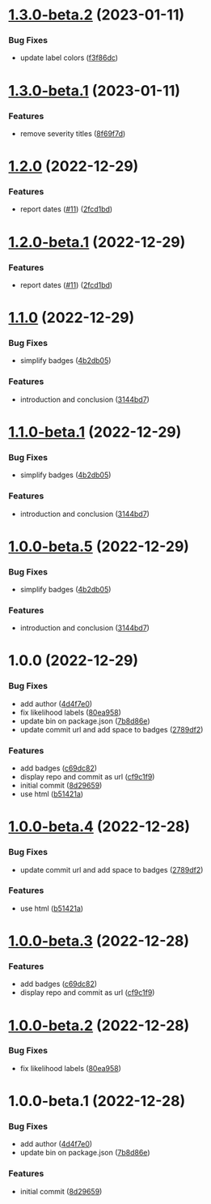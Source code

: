# [1.3.0-beta.2](https://github.com/nomoixyz/reporter/compare/v1.3.0-beta.1...v1.3.0-beta.2) (2023-01-11)


### Bug Fixes

* update label colors ([f3f86dc](https://github.com/nomoixyz/reporter/commit/f3f86dc29814942fa9ad051b15e9fabf17db3c2d))

# [1.3.0-beta.1](https://github.com/nomoixyz/reporter/compare/v1.2.0...v1.3.0-beta.1) (2023-01-11)


### Features

* remove severity titles ([8f69f7d](https://github.com/nomoixyz/reporter/commit/8f69f7d93e6e2a9294b5eaa8368768a8aa4af6ca))

# [1.2.0](https://github.com/nomoixyz/reporter/compare/v1.1.0...v1.2.0) (2022-12-29)


### Features

* report dates ([#11](https://github.com/nomoixyz/reporter/issues/11)) ([2fcd1bd](https://github.com/nomoixyz/reporter/commit/2fcd1bd0303d80411405a9e9663961ecf186f797))

# [1.2.0-beta.1](https://github.com/nomoixyz/reporter/compare/v1.1.0...v1.2.0-beta.1) (2022-12-29)


### Features

* report dates ([#11](https://github.com/nomoixyz/reporter/issues/11)) ([2fcd1bd](https://github.com/nomoixyz/reporter/commit/2fcd1bd0303d80411405a9e9663961ecf186f797))

# [1.1.0](https://github.com/nomoixyz/reporter/compare/v1.0.0...v1.1.0) (2022-12-29)


### Bug Fixes

* simplify badges ([4b2db05](https://github.com/nomoixyz/reporter/commit/4b2db058344a528f0cf78dcfc13e6919d2e410cb))


### Features

* introduction and conclusion ([3144bd7](https://github.com/nomoixyz/reporter/commit/3144bd7f91e3fb874c1e859cb8e48f45c1cfb26d))

# [1.1.0-beta.1](https://github.com/nomoixyz/reporter/compare/v1.0.0...v1.1.0-beta.1) (2022-12-29)


### Bug Fixes

* simplify badges ([4b2db05](https://github.com/nomoixyz/reporter/commit/4b2db058344a528f0cf78dcfc13e6919d2e410cb))


### Features

* introduction and conclusion ([3144bd7](https://github.com/nomoixyz/reporter/commit/3144bd7f91e3fb874c1e859cb8e48f45c1cfb26d))

# [1.0.0-beta.5](https://github.com/nomoixyz/reporter/compare/v1.0.0-beta.4...v1.0.0-beta.5) (2022-12-29)


### Bug Fixes

* simplify badges ([4b2db05](https://github.com/nomoixyz/reporter/commit/4b2db058344a528f0cf78dcfc13e6919d2e410cb))


### Features

* introduction and conclusion ([3144bd7](https://github.com/nomoixyz/reporter/commit/3144bd7f91e3fb874c1e859cb8e48f45c1cfb26d))

# 1.0.0 (2022-12-29)


### Bug Fixes

* add author ([4d4f7e0](https://github.com/nomoixyz/reporter/commit/4d4f7e0ab096bab0cd33710e298d95dd7ead838e))
* fix likelihood labels ([80ea958](https://github.com/nomoixyz/reporter/commit/80ea95849cbd313fe36790f03d051317088c8b83))
* update bin on package.json ([7b8d86e](https://github.com/nomoixyz/reporter/commit/7b8d86ee54d38c2dd11c783f825657f09c6c26ae))
* update commit url and add space to badges ([2789df2](https://github.com/nomoixyz/reporter/commit/2789df2c7faa158a2f7105f993f8bdfe7dd9bae0))


### Features

* add badges ([c69dc82](https://github.com/nomoixyz/reporter/commit/c69dc82911e02aef1008e2df339f6d4f209d165f))
* display repo and commit as url ([cf9c1f9](https://github.com/nomoixyz/reporter/commit/cf9c1f966c4ea15f7e0fca4a5a55236d3ec62e9d))
* initial commit ([8d29659](https://github.com/nomoixyz/reporter/commit/8d2965902161c751b39c034c6a0786da564f0894))
* use html ([b51421a](https://github.com/nomoixyz/reporter/commit/b51421a04e723ab380999dba86cf6df765abd541))

# [1.0.0-beta.4](https://github.com/nomoixyz/reporter/compare/v1.0.0-beta.3...v1.0.0-beta.4) (2022-12-28)


### Bug Fixes

* update commit url and add space to badges ([2789df2](https://github.com/nomoixyz/reporter/commit/2789df2c7faa158a2f7105f993f8bdfe7dd9bae0))


### Features

* use html ([b51421a](https://github.com/nomoixyz/reporter/commit/b51421a04e723ab380999dba86cf6df765abd541))

# [1.0.0-beta.3](https://github.com/nomoixyz/reporter/compare/v1.0.0-beta.2...v1.0.0-beta.3) (2022-12-28)


### Features

* add badges ([c69dc82](https://github.com/nomoixyz/reporter/commit/c69dc82911e02aef1008e2df339f6d4f209d165f))
* display repo and commit as url ([cf9c1f9](https://github.com/nomoixyz/reporter/commit/cf9c1f966c4ea15f7e0fca4a5a55236d3ec62e9d))

# [1.0.0-beta.2](https://github.com/nomoixyz/reporter/compare/v1.0.0-beta.1...v1.0.0-beta.2) (2022-12-28)


### Bug Fixes

* fix likelihood labels ([80ea958](https://github.com/nomoixyz/reporter/commit/80ea95849cbd313fe36790f03d051317088c8b83))

# 1.0.0-beta.1 (2022-12-28)


### Bug Fixes

* add author ([4d4f7e0](https://github.com/nomoixyz/reporter/commit/4d4f7e0ab096bab0cd33710e298d95dd7ead838e))
* update bin on package.json ([7b8d86e](https://github.com/nomoixyz/reporter/commit/7b8d86ee54d38c2dd11c783f825657f09c6c26ae))


### Features

* initial commit ([8d29659](https://github.com/nomoixyz/reporter/commit/8d2965902161c751b39c034c6a0786da564f0894))
